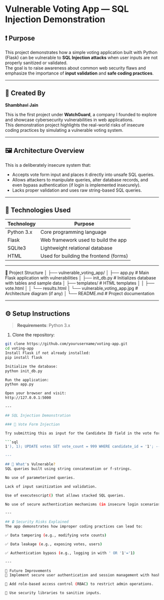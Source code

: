 # Vulnerable Voting App — SQL Injection Demonstration

## ❗ Purpose

This project demonstrates how a simple voting application built with Python (Flask) can be vulnerable to **SQL Injection attacks** when user inputs are not properly sanitized or validated.  
The goal is to raise awareness about common web security flaws and emphasize the importance of **input validation** and **safe coding practices**.

---

## 👤 Created By

**Shambhavi Jain**

This is the first project under **WatchGuard**, a company I founded to explore and showcase cybersecurity vulnerabilities in web applications.  
This demonstration project highlights the real-world risks of insecure coding practices by simulating a vulnerable voting system.

---

## 🖼️ Architecture Overview

This is a deliberately insecure system that:

- Accepts vote form input and places it directly into unsafe SQL queries.
- Allows attackers to manipulate queries, alter database records, and even bypass authentication (if login is implemented insecurely).
- Lacks proper validation and uses raw string-based SQL queries.

---

## 🧰 Technologies Used

| Technology | Purpose                                |
|------------|----------------------------------------|
| Python 3.x | Core programming language              |
| Flask      | Web framework used to build the app    |
| SQLite3    | Lightweight relational database        |
| HTML       | Used for building the frontend (forms) |

---

📁 Project Structure
│
├── vulnerable_voting_app/
│   ├── app.py               # Main Flask application with vulnerabilities
│   ├── init_db.py           # Initializes database with tables and sample data
│   ├── templates/           # HTML templates
│   │   ├── vote.html
│   │   └── results.html
│   └── vulnerable_voting_app.jpg  # Architecture diagram (if any)
│
└── README.md                # Project documentation

---

## ⚙️ Setup Instructions

> **Requirements**: Python 3.x

1. Clone the repository:

```bash
git clone https://github.com/yourusername/voting-app.git
cd voting-app
Install Flask if not already installed:
pip install flask

Initialize the database:
python init_db.py

Run the application:
python app.py

Open your browser and visit:
http://127.0.0.1:5000

---

## SQL Injection Demonstration

### 📝 Vote Form Injection

Try submitting this as input for the Candidate ID field in the vote form:

```sql
1'), 1); UPDATE votes SET vote_count = 999 WHERE candidate_id = '1'; --

---

## 🧱 What's Vulnerable?
SQL queries built using string concatenation or f-strings.

No use of parameterized queries.

Lack of input sanitization and validation.

Use of executescript() that allows stacked SQL queries.

No use of secure authentication mechanisms (in insecure login scenarios).

---

## 🔒 Security Risks Explained
The app demonstrates how improper coding practices can lead to:

✅ Data tampering (e.g., modifying vote counts)

✅ Data leakage (e.g., exposing votes, users)

✅ Authentication bypass (e.g., logging in with ' OR '1'='1)

---

🔮 Future Improvements
🔐 Implement secure user authentication and session management with hashed passwords (e.g., using bcrypt).

👥 Add role-based access control (RBAC) to restrict admin operations.

🧼 Use security libraries to sanitize inputs.
